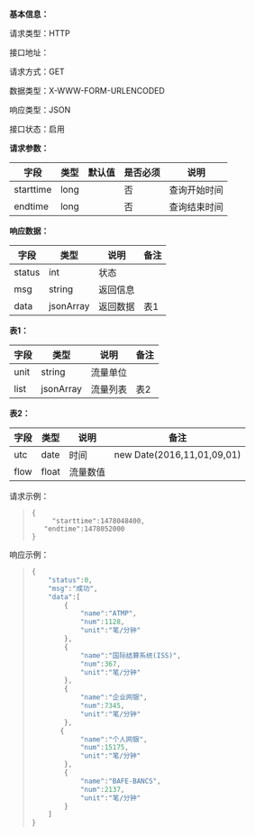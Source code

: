 **基本信息：**

请求类型：HTTP

接口地址：

请求方式：GET

数据类型：X-WWW-FORM-URLENCODED

响应类型：JSON

接口状态：启用

**请求参数：**

| **字段** | **类型** | **默认值** | **是否必须** | **说明** |
| --- | --- | --- | --- | --- |
| starttime | long |  | 否 | 查询开始时间 |
| endtime | long |  | 否 | 查询结束时间 |

**响应数据：**

| **字段** | **类型** | **说明** | **备注** |
| --- | --- | --- | --- |
| status | int | 状态 |  |
| msg | string | 返回信息 |  |
| data | jsonArray | 返回数据 | 表1 |

**表1：**

| **字段** | **类型** | **说明** | **备注** |
| --- | --- | --- | --- |
| unit | string | 流量单位 |  |
| list | jsonArray | 流量列表 | 表2 |

**表2：**

| **字段** | **类型** | **说明** | **备注** |
| --- | --- | --- | --- |
| utc | date | 时间 | new Date\(2016,11,01,09,01\) |
| flow | float | 流量数值 |  |

请求示例：

> ```
> {
>      "starttime":1478048400,
>    "endtime":1478052000
> }
> ```

响应示例：

> ```js
> {
>     "status":0,
>     "msg":"成功",
>     "data":[
>         {
>             "name":"ATMP",
>             "num":1128,
>             "unit":"笔/分钟"
>         },
>         {
>             "name":"国际结算系统(ISS)",
>             "num":367,
>             "unit":"笔/分钟"
>         },
>         {
>             "name":"企业网银",
>             "num":7345,
>             "unit":"笔/分钟"
>         },
>        {
>             "name":"个人网银",
>             "num":15175,
>             "unit":"笔/分钟"
>         },
>         {
>             "name":"BAFE-BANCS",
>             "num":2137,
>             "unit":"笔/分钟"
>         }
>     ]
> }
> ```

